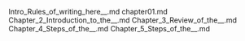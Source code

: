 Intro_Rules_of_writing_here__.md
chapter01.md
Chapter_2_Introduction_to_the__.md
Chapter_3_Review_of_the__.md
Chapter_4_Steps_of_the__.md
Chapter_5_Steps_of_the__.md
    
